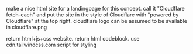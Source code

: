 make a nice html site for a landingpage for this concept. call it "Cloudflare fetch-each" and put the site in the style of Cloudflare with "powered by Cloudflare" at the top right. cloudflare logo can be assumed to be available in cloudflare.png

return html+js+css website. return html codeblock. use cdn.tailwindcss.com script for styling
